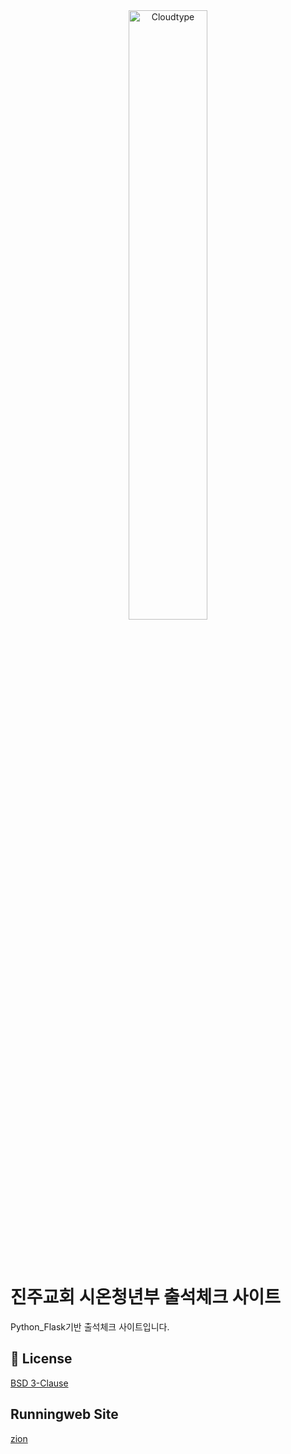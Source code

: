 <br/>
<br/>

<p align="center">
<img src="https://port-0-zion-flask-k19y2kljzuim4t.sel4.cloudtype.app/static/image/04.jpg" width="50%" alt="Cloudtype"/>
</p>

<br/>
<br/>

# 진주교회 시온청년부 출석체크 사이트

Python_Flask기반 출석체크 사이트입니다.



## 📄 License

[BSD 3-Clause](https://github.com/pallets/flask/blob/main/LICENSE.rst)


## Runningweb Site
[zion](https://port-0-zion-flask-k19y2kljzuim4t.sel4.cloudtype.app/)
